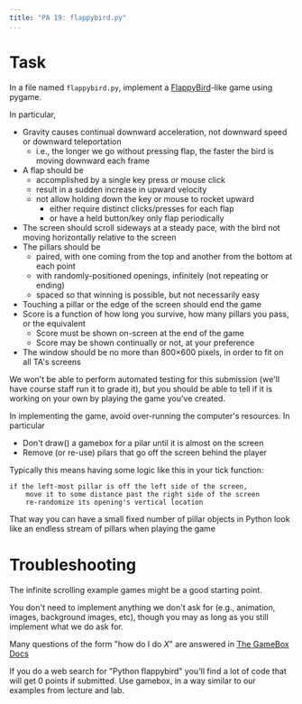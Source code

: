 ```yaml
---
title: "PA 19: flappybird.py"
...
```


# Task

In a file named `flappybird.py`, implement a [FlappyBird](https://flappybird.me/)-like game using pygame.

In particular,

- Gravity causes continual downward acceleration, not downward speed or downward teleportation
    - i.e., the longer we go without pressing flap, the faster the bird is moving downward each frame
- A flap should be
    - accomplished by a single key press or mouse click
    - result in a sudden increase in upward velocity
    - not allow holding down the key or mouse to rocket upward
        - either require distinct clicks/presses for each flap
        - or have a held button/key only flap periodically
- The screen should scroll sideways at a steady pace, with the bird not moving horizontally relative to the screen
- The pillars should be
    - paired, with one coming from the top and another from the bottom at each point
    - with randomly-positioned openings, infinitely (not repeating or ending)
    - spaced so that winning is possible, but not necessarily easy
- Touching a pillar or the edge of the screen should end the game
- Score is a function of how long you survive, how many pillars you pass, or the equivalent
    - Score must be shown on-screen at the end of the game
    - Score may be shown continually or not, at your preference
- The window should be no more than 800×600 pixels, in order to fit on all TA's screens

<!--
In particular,

-   There should be one kind if user input, a vertical flap action triggered by either a mouse click or the space bar (your choice) 
    - a flap is a burst of upward speed
    - rocketing up as long as you hold the key/button is not flapping
    - teleporting higher on the screen without passing through intermediate locations is not flapping
-   There should be momentum and gravity (acceleration, not constant-speed motion)
-   There should be scrolling obstacles (pillars) with openings at random heights
    - these should be matched top and bottom, like the original game
    - every opening should be on screen and large enough to fly through
    - no matter how long the user lasts, there should always be more pillars to pass through
-   Touching a pillar or exiting the screen should end the game
-   Score should be based on how long the player lasts before the game ends
-   When the game ends, the score should be displayed visually in the game screen
    - displaying it continually is OK, as long as it still shows up in the end
-   The window should be no more than 800×600 pixels, in order to fit on TA's screens
-->

We won't be able to perform automated testing for this submission (we'll have course staff run it to grade it), but you should be able to tell if it is working on your own by playing the game you've created.

In implementing the game, avoid over-running the computer's resources.
In particular

-   Don't draw() a gamebox for a pilar until it is almost on the screen
-   Remove (or re-use) pilars that go off the screen behind the player

Typically this means having some logic like this in your tick function:

````
if the left-most pillar is off the left side of the screen,
    move it to some distance past the right side of the screen
    re-randomize its opening's vertical location
````

That way you can have a small fixed number of pillar objects in Python
look like an endless stream of pillars when playing the game


# Troubleshooting

The infinite scrolling example games might be a good starting point.

You don't need to implement anything we don't ask for (e.g., animation, images, background images, etc), though you may as long as you still implement what we do ask for.

Many questions of the form "how do I do *X*" are answered in [The GameBox Docs](gamebox-summary.html)

If you do a web search for "Python flappybird" you'll find a lot of code that will get 0 points if submitted.
Use gamebox, in a way similar to our examples from lecture and lab.
